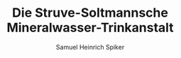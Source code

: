 ---
image: /assets/images/spiker/16b.jpg
thumb: /assets/images/spiker-thumbs/16b.jpg
author: Samuel Heinrich Spiker
artist: 
engraver: 
title: "Die Struve-Soltmannsche Mineralwasser-Trinkanstalt"
subtitle: 
tags:
  - Trade and industry
layout: post
---